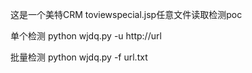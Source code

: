 这是一个美特CRM toviewspecial.jsp任意文件读取检测poc

单个检测 python wjdq.py -u http://url

批量检测 python wjdq.py -f url.txt

